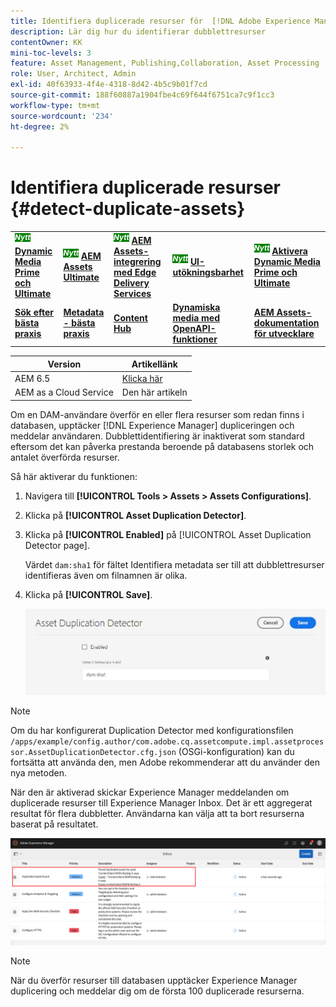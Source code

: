 ```yaml
---
title: Identifiera duplicerade resurser för  [!DNL Adobe Experience Manager]  som en [!DNL Cloud Service]
description: Lär dig hur du identifierar dubblettresurser
contentOwner: KK
mini-toc-levels: 3
feature: Asset Management, Publishing,Collaboration, Asset Processing
role: User, Architect, Admin
exl-id: 40f63933-4f4e-4318-8d42-4b5c9b01f7cd
source-git-commit: 188f60887a1904fbe4c69f644f6751ca7c9f1cc3
workflow-type: tm+mt
source-wordcount: '234'
ht-degree: 2%

---
```



# Identifiera duplicerade resurser {#detect-duplicate-assets}

<table>
    <tr>
        <td>
            <sup style= "background-color:#008000; color:#FFFFFF; font-weight:bold"><i>Nytt</i></sup> <a href="/help/assets/dynamic-media/dm-prime-ultimate.md"><b>Dynamic Media Prime och Ultimate</b></a>
        </td>
        <td>
            <sup style= "background-color:#008000; color:#FFFFFF; font-weight:bold"><i>Nytt</i></sup> <a href="/help/assets/assets-ultimate-overview.md"><b>AEM Assets Ultimate</b></a>
        </td>
        <td>
            <sup style= "background-color:#008000; color:#FFFFFF; font-weight:bold"><i>Nytt</i></sup> <a href="/help/assets/integrate-aem-assets-edge-delivery-services.md"><b>AEM Assets-integrering med Edge Delivery Services</b></a>
        </td>
        <td>
            <sup style= "background-color:#008000; color:#FFFFFF; font-weight:bold"><i>Nytt</i></sup> <a href="/help/assets/aem-assets-view-ui-extensibility.md"><b>UI-utökningsbarhet</b></a>
        </td>
          <td>
            <sup style= "background-color:#008000; color:#FFFFFF; font-weight:bold"><i>Nytt</i></sup> <a href="/help/assets/dynamic-media/enable-dynamic-media-prime-and-ultimate.md"><b>Aktivera Dynamic Media Prime och Ultimate</b></a>
        </td>
    </tr>
    <tr>
        <td>
            <a href="/help/assets/search-best-practices.md"><b>Sök efter bästa praxis</b></a>
        </td>
        <td>
            <a href="/help/assets/metadata-best-practices.md"><b>Metadata - bästa praxis</b></a>
        </td>
        <td>
            <a href="/help/assets/product-overview.md"><b>Content Hub</b></a>
        </td>
        <td>
            <a href="/help/assets/dynamic-media-open-apis-overview.md"><b>Dynamiska media med OpenAPI-funktioner</b></a>
        </td>
        <td>
            <a href="https://developer.adobe.com/experience-cloud/experience-manager-apis/"><b>AEM Assets-dokumentation för utvecklare</b></a>
        </td>
    </tr>
</table>

| Version | Artikellänk |
| -------- | ---------------------------- |
| AEM 6.5 | [Klicka här](https://experienceleague.adobe.com/docs/experience-manager-65/assets/managing/duplicate-detection.html?lang=en) |
| AEM as a Cloud Service | Den här artikeln |

Om en DAM-användare överför en eller flera resurser som redan finns i databasen, upptäcker [!DNL Experience Manager] dupliceringen och meddelar användaren. Dubblettidentifiering är inaktiverat som standard eftersom det kan påverka prestanda beroende på databasens storlek och antalet överförda resurser.

Så här aktiverar du funktionen:

1. Navigera till **[!UICONTROL Tools > Assets > Assets Configurations]**.

1. Klicka på **[!UICONTROL Asset Duplication Detector]**.

1. Klicka på **[!UICONTROL Enabled]** på [!UICONTROL Asset Duplication Detector page].

   Värdet `dam:sha1` för fältet Identifiera metadata ser till att dubblettresurser identifieras även om filnamnen är olika.

1. Klicka på **[!UICONTROL Save]**.

   ![Identifierare för resursduplicering](assets/asset-duplication-detector.png)

>[!NOTE]
>
>Om du har konfigurerat Duplication Detector med konfigurationsfilen `/apps/example/config.author/com.adobe.cq.assetcompute.impl.assetprocessor.AssetDuplicationDetector.cfg.json` (OSGi-konfiguration) kan du fortsätta att använda den, men Adobe rekommenderar att du använder den nya metoden.


När den är aktiverad skickar Experience Manager meddelanden om duplicerade resurser till Experience Manager Inbox. Det är ett aggregerat resultat för flera dubbletter. Användarna kan välja att ta bort resurserna baserat på resultatet.

![Inkorgsmeddelande för duplicerade resurser](assets/duplicate-detect-inbox-notification.png)

>[!NOTE]
>
>När du överför resurser till databasen upptäcker Experience Manager duplicering och meddelar dig om de första 100 duplicerade resurserna.
